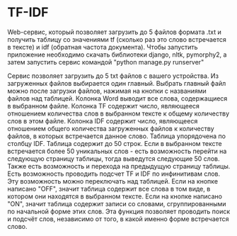 # TF-IDF
Web-сервис, который позволяет загрузить до 5 файлов формата .txt и получить таблицу со значениями tf (сколько раз это слово встречается в тексте) и idf (обратная частота документа).
Чтобы запустить приложение необходимо скачать библиотеки django, nltk, pymorphy2, а затем запустить сервис командой "python manage.py runserver"

Сервис позволяет загрузить до 5 txt файлов с вашего устройства.
Из загруженных файлов выбирается один главный. Выбрать главный файл можно после загрузки файлов, нажимая на кнопки с названиями файлов над таблицей.
Колонка Word выводит все слова, содержащиеся в выбранном файле.
Колонка TF содержит число, являющееся отношением количества слов в выбранном тексте к общему количеству слов в этом файле.
Колонка IDF содержит число, являющееся отношением общего количества загруженных файлов к количеству файлов, в которых встречается данное слово.
Таблица упорядочена по столбцу IDF.
Таблица содержит до 50 строк. Если в выбранном тексте встречается более 50 уникальных слов - есть возможность перейти на следующую страницу таблицы, тогда выведутся следующие 50 слов. Также есть возможность и перехода на предыдущую страницу таблицы.
Есть возможность проводить подсчет TF и IDF по инфинитивам слов. Эту возможность можно переключать над таблицей. Если на кнопке написано "OFF", значит таблица содержит все слова в том виде, в котором они находятся в выбранном тексте. Если на кнопке написано "ON", значит таблица содержит записи со словами, сгруппированными по начальной форме этих слов. Эта функция позволяет проводить поиск и подсчёт слов, независимо от того, в какой именно форме встречается слово.
